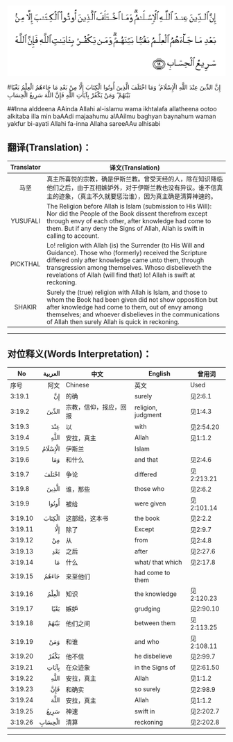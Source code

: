 ![003:019](images/003_019.gif)

#إِنَّ الدِّينَ عِنْدَ اللَّهِ الْإِسْلَامُ ۗ وَمَا اخْتَلَفَ الَّذِينَ أُوتُوا الْكِتَابَ إِلَّا مِنْ بَعْدِ مَا جَاءَهُمُ الْعِلْمُ بَغْيًا بَيْنَهُمْ ۗ وَمَنْ يَكْفُرْ بِآيَاتِ اللَّهِ فَإِنَّ اللَّهَ سَرِيعُ الْحِسَابِ 

##Inna alddeena AAinda Allahi al-islamu wama ikhtalafa allatheena ootoo alkitaba illa min baAAdi majaahumu alAAilmu baghyan baynahum waman yakfur bi-ayati Allahi fa-inna Allaha sareeAAu alhisabi 

## 翻译(Translation)：

| Translator | 译文(Translation)                                            |
| :--------: | ------------------------------------------------------------ |
|    马坚    | 真主所喜悦的宗教，确是伊斯兰教。曾受天经的人，除在知识降临他们之后，由于互相嫉妒外，对于伊斯兰教也没有异议。谁不信真主的迹象，（真主不久就要惩治谁），因为真主确是清算神速的。 |
|  YUSUFALI  | The Religion before Allah is Islam (submission to His Will): Nor did the People of the Book dissent therefrom except through envy of each other, after knowledge had come to them. But if any deny the Signs of Allah, Allah is swift in calling to account. |
|  PICKTHAL  | Lo! religion with Allah (is) the Surrender (to His Will and Guidance). Those who (formerly) received the Scripture differed only after knowledge came unto them, through transgression among themselves. Whoso disbelieveth the revelations of Allah (will find that) lo! Allah is swift at reckoning. |
|   SHAKIR   | Surely the (true) religion with Allah is Islam, and those to whom the Book had been given did not show opposition but after knowledge had come to them, out of envy among themselves; and whoever disbelieves in the communications of Allah then surely Allah is quick in reckoning. |

---

## 对位释义(Words Interpretation)：

| No   | العربية | 中文    | English | 曾用词 |
| ---- | ------: | ------- | ------- | ------ |
| 序号 |    阿文 | Chinese | 英文    | Used   |
| 3:19.1  | إِنَّ      | 的确                   | surely             | 见2:6.1    |
| 3:19.2  | الدِّينَ   | 宗教，信仰，报应，回报 | religion, judgment | 见1:4.3    |
| 3:19.3  | عِنْدَ     | 以                     | with               | 见2:54.20  |
| 3:19.4  | اللَّهِ    | 安拉，真主             | Allah              | 见1:1.2    |
| 3:19.5  | الْإِسْلَامُ | 伊斯兰                 | Islam              |            |
| 3:19.6  | وَمَا     | 和什么                 | and that           | 见2:4.6    |
| 3:19.7  | اخْتَلَفَ   | 争论                   | differed           | 见2:213.21 |
| 3:19.8  | الَّذِينَ   | 谁，那些               | those who          | 见2:6.2    |
| 3:19.9  | أُوتُوا   | 被给                   | were given         | 见2:101.14 |
| 3:19.10 | الْكِتَابَ  | 这部经，这本书         | the book           | 见2:2.2    |
| 3:19.11 | إِلَّا     | 除了                   | Except             | 见2:9.7    |
| 3:19.12 | مِنْ      | 从                     | from               | 见2:4.8    |
| 3:19.13 | بَعْدِ     | 之后                   | after              | 见2:27.6   |
| 3:19.14 | مَا      | 什么                   | what/ that which   | 见2:17.8   |
| 3:19.15 | جَاءَهُمُ   | 来至他们               | had come to them   |            |
| 3:19.16 | الْعِلْمُ   | 知识                   | the knowledge      | 见2:120.23 |
| 3:19.17 | بَغْيًا    | 嫉妒                   | grudging           | 见2:90.10  |
| 3:19.18 | بَيْنَهُمْ   | 他们之间               | between them       | 见2:113.25 |
| 3:19.19 | وَمَنْ     | 和谁                   | and who            | 见2:108.11 |
| 3:19.20 | يَكْفُرْ    | 他不信                 | he disbelieve      | 见2:99.7   |
| 3:19.21 | بِآيَاتِ   | 在众迹象               | in the Signs of    | 见2:61.50  |
| 3:19.22 | اللَّهِ    | 安拉，真主             | Allah              | 见1:1.2    |
| 3:19.23 | فَإِنَّ     | 和确实                 | so surely          | 见2:98.9   |
| 3:19.24 | اللَّهَ    | 安拉，真主             | Allah              | 见1:1.2    |
| 3:19.25 | سَرِيعُ    | 神速                   | swift in           | 见2:202.7  |
| 3:19.26 | الْحِسَابِ  | 清算                   | reckoning          | 见2:202.8  |

---
